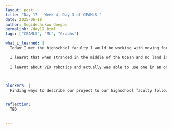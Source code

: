 ```yaml
---
layout: post
title: "Day 17 – Week-4, Day 3 of CEAMLS "
date: 2025-06-18
author: Sogidechukwu Unegbu
permalink: /day17.html
tags: ["CEAMLS", "ML", "Graphs"]

what_i_learned: |  
  Today I met the highschool faculty I would be working with moving forward Mrs Rossjones, We had an icebreaker to make a superhero persona based on our strenghts and weakness, and it gave me insight into the members of my group. 
  
  I learnt that when stranded in the middle of the Ocean and no land in sight, according to a lifeguard a shaving mirror is more important than I thought.
  
  I learnt about VEX robotics and actually was able to use one in an obstacle course
  

  
blockers: |
  Finding ways to describe our project to our highschool faculty following the guideline given. Fear of the weather hoping i get home on time

  
reflection: |
  TBD
  
   
---
```

